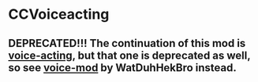 # CCVoiceacting

## DEPRECATED!!! The continuation of this mod is [voice-acting](https://github.com/CCDirectLink/voice-acting), but that one is deprecated as well, so see [voice-mod](https://github.com/WatDuhHekBro/voice-mod) by WatDuhHekBro instead.
